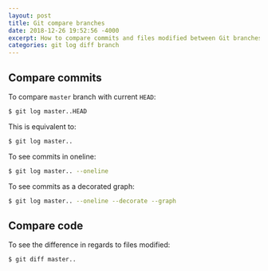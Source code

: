 ```yaml
---
layout: post
title: Git compare branches
date: 2018-12-26 19:52:56 -4000
excerpt: How to compare commits and files modified between Git branches.
categories: git log diff branch
---
```


## Compare commits

To compare `master` branch with current `HEAD`:

```sh
$ git log master..HEAD
```

This is equivalent to:

```sh
$ git log master..
```

To see commits in oneline:

```sh
$ git log master.. --oneline
```

To see commits as a decorated graph:

```sh
$ git log master.. --oneline --decorate --graph
```

## Compare code

To see the difference in regards to files modified:

```sh
$ git diff master..
```
